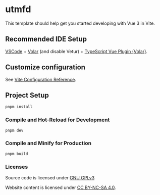 # utmfd

This template should help get you started developing with Vue 3 in Vite.

## Recommended IDE Setup

[VSCode](https://code.visualstudio.com/) + [Volar](https://marketplace.visualstudio.com/items?itemName=Vue.volar) (and disable Vetur) + [TypeScript Vue Plugin (Volar)](https://marketplace.visualstudio.com/items?itemName=Vue.vscode-typescript-vue-plugin).

## Customize configuration

See [Vite Configuration Reference](https://vitejs.dev/config/).

## Project Setup

```sh
pnpm install
```

### Compile and Hot-Reload for Development

```sh
pnpm dev
```

### Compile and Minify for Production

```sh
pnpm build
```

### Licenses

Source code is licensed under <a href="https://www.gnu.org/licenses/gpl-3.0.html" target="_blank">GNU GPLv3</a>

Website content is licensed under <a href="https://creativecommons.org/licenses/by-nc-sa/4.0/" target="_blank">CC BY-NC-SA 4.0</a>.

